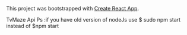 This project was bootstrapped with [Create React App](https://github.com/facebook/create-react-app).

TvMaze Api
Ps :if you have old version of nodeJs use $ sudo npm start instead of $npm start 
